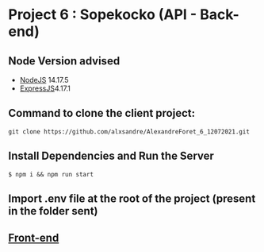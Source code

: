 # Project 6 : Sopekocko (API - Back-end)

## Node Version advised
- [NodeJS](https://nodejs.org) 14.17.5
- [ExpressJS](https://expressjs.com/fr/)4.17.1

## Command to clone the client project:
```shell
git clone https://github.com/alxsandre/AlexandreForet_6_12072021.git
```

## Install Dependencies and Run the Server
```shell
$ npm i && npm run start
```

## Import .env file at the root of the project (present in the folder sent)

## [Front-end](https://github.com/OpenClassrooms-Student-Center/dwj-projet6)